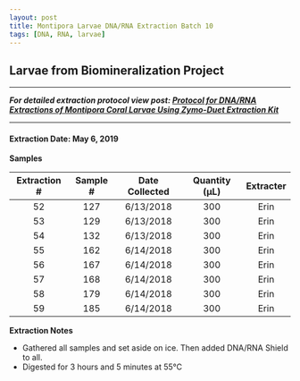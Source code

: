 ```yaml
---
layout: post
title: Montipora Larvae DNA/RNA Extraction Batch 10
tags: [DNA, RNA, larvae]
---
```


## Larvae from Biomineralization Project

--- 
***For detailed extraction protocol view post: [Protocol for DNA/RNA Extractions of Montipora Coral Larvae Using Zymo-Duet Extraction Kit](https://echille.github.io/E.-Chille-Open-Lab-Notebook/Protocol-for-DNA-RNA-Extractions-of-Montipora-Coral-Larvae-Using-Zymo-Duet-Extraction-Kit/)***

---


#### Extraction Date: May 6, 2019
**Samples**

|Extraction #|Sample #|Date Collected|Quantity (µL)|Extracter|
|:------------:|:-----:|:-------:|:------:|:------:|
|52|127|6/13/2018|300|Erin|
|53|129|6/13/2018|300|Erin|
|54|132|6/13/2018|300|Erin|
|55|162|6/14/2018|300|Erin|
|56|167|6/14/2018|300|Erin|
|57|168|6/14/2018|300|Erin|
|58|179|6/14/2018|300|Erin|
|59|185|6/14/2018|300|Erin|


**Extraction Notes**
- Gathered all samples and set aside on ice. Then added DNA/RNA Shield to all.
- Digested for 3 hours and 5 minutes at 55°C




